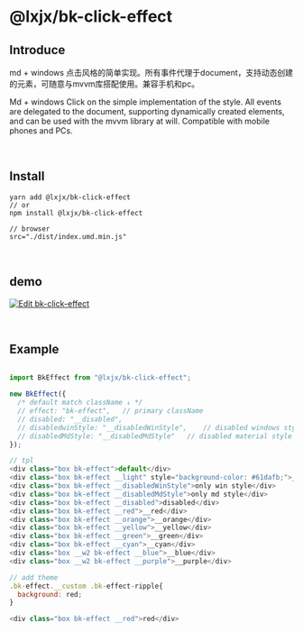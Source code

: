 # @lxjx/bk-click-effect
## Introduce
md + windows 点击风格的简单实现。所有事件代理于document，支持动态创建的元素，可随意与mvvm库搭配使用。兼容手机和pc。

Md + windows Click on the simple implementation of the style. All events are delegated to the document, supporting dynamically created elements, and can be used with the mvvm library at will. Compatible with mobile phones and PCs.

<br>

## Install

```
yarn add @lxjx/bk-click-effect
// or 
npm install @lxjx/bk-click-effect

// browser
src="./dist/index.umd.min.js"
```

<br>

## demo

[![Edit bk-click-effect](https://codesandbox.io/static/img/play-codesandbox.svg)](https://codesandbox.io/s/bk-click-effect-9ris7?fontsize=14)

<br>

## Example

```js

import BkEffect from "@lxjx/bk-click-effect";

new BkEffect({
  /* default match className ↓ */
  // effect: "bk-effect",	// primary className
  // disabled: "__disabled",	
  // disabledwinStyle: "__disabledWinStyle",	// disabled windows style effect
  // disabledMdStyle: "__disabledMdStyle"	// disabled material style effect
});

// tpl
<div class="box bk-effect">default</div>
<div class="box bk-effect __light" style="background-color: #61dafb;">__light</div>
<div class="box bk-effect __disabledWinStyle">only win style</div>
<div class="box bk-effect __disabledMdStyle">only md style</div>
<div class="box bk-effect __disabled">disabled</div>
<div class="box bk-effect __red">__red</div>
<div class="box bk-effect __orange">__orange</div>
<div class="box bk-effect __yellow">__yellow</div>
<div class="box bk-effect __green">__green</div>
<div class="box bk-effect __cyan">__cyan</div>
<div class="box __w2 bk-effect __blue">__blue</div>
<div class="box __w2 bk-effect __purple">__purple</div>

// add theme
.bk-effect.__custom .bk-effect-ripple{
  background: red;
}

<div class="box bk-effect __red">red</div>

```


